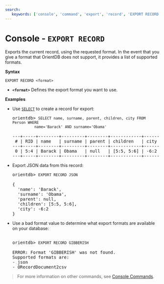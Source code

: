 ```yaml
---
search:
   keywords: ['console', 'command', 'export', 'record', 'EXPORT RECORD']
---
```



# Console - `EXPORT RECORD`

Exports the current record, using the requested format.  In the event that you give a format that OrientDB does not support, it provides a list of supported formats.

**Syntax**

```
EXPORT RECORD <format>
```

- **`<format>`** Defines the export format you want to use. 

**Examples**

- Use [`SELECT`](SQL-Query.md) to create a record for export:

  <pre>
  orientdb> <code class="lang-sql userinput">SELECT name, surname, parent, children, city FROM Person WHERE 
            name='Barack' AND surname='Obama'</code>

  ---+-----+--------+---------+--------+------------+------
   # | RID | name   | surname | parent | children   | city
  ---+-----+--------+---------+--------+------------+------
   0 | 5:4 | Barack | Obama   | null   | [5:5, 5:6] | -6:2
  ---+-----+--------+---------+--------+------------+------
  </pre>

- Export JSON data from this record:

  <pre>
  orientdb> <code class="lang-sql userinput">EXPORT RECORD JSON</code>

  {
    'name': 'Barack',
    'surname': 'Obama',
    'parent': null,
    'children': [5:5, 5:6],
    'city': -6:2
  }
  </pre>

- Use a bad format value to determine what export formats are available on your database:

  <pre> 
  orientdb> <code class="lang-sql userinput">EXPORT RECORD GIBBERISH</code>

  ERROR: Format 'GIBBERISH' was not found.
  Supported formats are:
  - json
  - ORecordDocument2csv
  </pre>
 
>For more information on other commands, see [Console Commands](Console-Commands.md).
